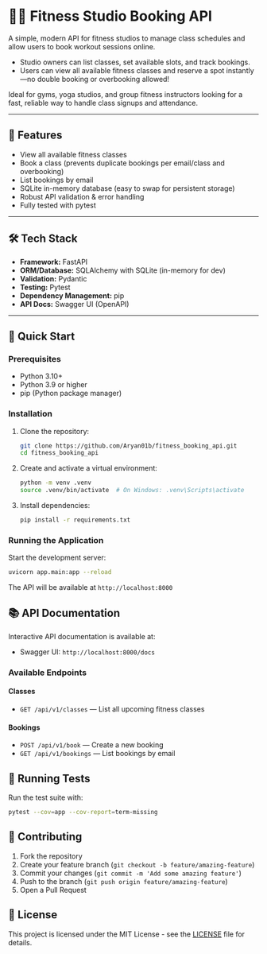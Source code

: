 # 🧘‍♂️ Fitness Studio Booking API

A simple, modern API for fitness studios to manage class schedules and allow users to book workout sessions online.

- Studio owners can list classes, set available slots, and track bookings.
- Users can view all available fitness classes and reserve a spot instantly—no double booking or overbooking allowed!

Ideal for gyms, yoga studios, and group fitness instructors looking for a fast, reliable way to handle class signups and attendance.

---

## 🚀 Features

- View all available fitness classes
- Book a class (prevents duplicate bookings per email/class and overbooking)
- List bookings by email
- SQLite in-memory database (easy to swap for persistent storage)
- Robust API validation & error handling
- Fully tested with pytest

---

## 🛠 Tech Stack

- **Framework:** FastAPI
- **ORM/Database:** SQLAlchemy with SQLite (in-memory for dev)
- **Validation:** Pydantic
- **Testing:** Pytest
- **Dependency Management:** pip
- **API Docs:** Swagger UI (OpenAPI)

---

## 🚀 Quick Start

### Prerequisites
- Python 3.10+
- Python 3.9 or higher
- pip (Python package manager)

### Installation

1. Clone the repository:
   ```bash
   git clone https://github.com/Aryan01b/fitness_booking_api.git
   cd fitness_booking_api
   ```

2. Create and activate a virtual environment:
   ```bash
   python -m venv .venv
   source .venv/bin/activate  # On Windows: .venv\Scripts\activate
   ```

3. Install dependencies:
   ```bash
   pip install -r requirements.txt
   ```


### Running the Application

Start the development server:
```bash
uvicorn app.main:app --reload
```

The API will be available at `http://localhost:8000`

## 📚 API Documentation

Interactive API documentation is available at:
- Swagger UI: `http://localhost:8000/docs`

### Available Endpoints

#### Classes
- `GET /api/v1/classes` — List all upcoming fitness classes

#### Bookings
- `POST /api/v1/book` — Create a new booking
- `GET /api/v1/bookings` — List bookings by email

## 🧪 Running Tests

Run the test suite with:
```bash
pytest --cov=app --cov-report=term-missing
```

## 🤝 Contributing

1. Fork the repository
2. Create your feature branch (`git checkout -b feature/amazing-feature`)
3. Commit your changes (`git commit -m 'Add some amazing feature'`)
4. Push to the branch (`git push origin feature/amazing-feature`)
5. Open a Pull Request

## 📝 License

This project is licensed under the MIT License - see the [LICENSE](LICENSE) file for details.